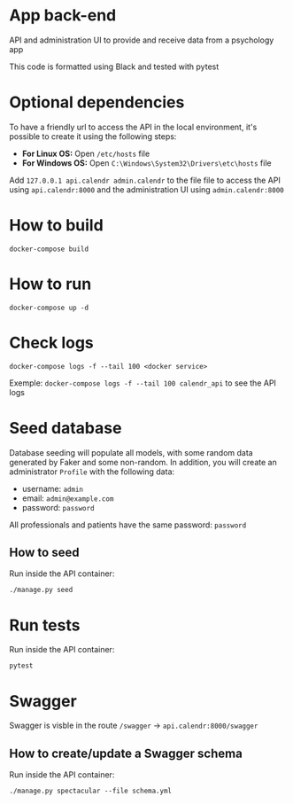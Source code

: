 # App back-end

API and administration UI to provide and receive data from a psychology app

This code is formatted using Black and tested with pytest

# Optional dependencies

To have a friendly url to access the API in the local environment, it's possible to create it using the following steps:

- **For Linux OS:** Open `/etc/hosts` file
- **For Windows OS:** Open `C:\Windows\System32\Drivers\etc\hosts` file

Add `127.0.0.1 api.calendr admin.calendr` to the file file to access the API using `api.calendr:8000` and the administration UI using `admin.calendr:8000`

# How to build

`docker-compose build`

# How to run

`docker-compose up -d`

# Check logs

`docker-compose logs -f --tail 100 <docker service>`

Exemple: `docker-compose logs -f --tail 100 calendr_api` to see the API logs

# Seed database

Database seeding will populate all models, with some random data generated by Faker and some non-random. In addition, you will create an administrator `Profile` with the following data:

- username: `admin`
- email: `admin@example.com`
- password: `password`

All professionals and patients have the same password: `password`

## How to seed

Run inside the API container:

`./manage.py seed`

# Run tests

Run inside the API container:

`pytest`

# Swagger

Swagger is visble in the route `/swagger` -> `api.calendr:8000/swagger`

## How to create/update a Swagger schema

Run inside the API container:

`./manage.py spectacular --file schema.yml`
